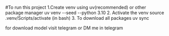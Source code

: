 #To run this project
1.Create venv using uv(recommended) or other package manager
  uv venv --seed --python 3.10
2. Activate the venv
  source .venv/Scripts/activate (in bash)
3. To download all packages
  uv sync 

for download model visit telegram or DM me in telegram
<!--add this command on terminal: export GROQ_API_KEY=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 -->